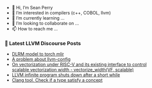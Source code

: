 - 👋 Hi, I’m Sean Perry
- 👀 I’m interested in compilers (c++, COBOL, llvm)
- 🌱 I’m currently learning ...
- 💞️ I’m looking to collaborate on ...
- 📫 How to reach me ...

<!---
s66perry/s66perry is a ✨ special ✨ repository because its `README.md` (this file) appears on your GitHub profile.
You can click the Preview link to take a look at your changes.
--->
### 📕 Latest LLVM Discourse Posts

<!-- DISCOURSE-LLVM:START -->
- [DLRM model to torch mlir](https://discourse.llvm.org/t/dlrm-model-to-torch-mlir/70358#post_3)
- [A problem about llvm-config](https://discourse.llvm.org/t/a-problem-about-llvm-config/70374#post_3)
- [On vectorization under RISC-V and its existing interface to control scalable vectorization width - vectorize_width&lpar;VF, scalable&rpar;](https://discourse.llvm.org/t/on-vectorization-under-risc-v-and-its-existing-interface-to-control-scalable-vectorization-width-vectorize-width-vf-scalable/66893#post_4)
- [LLVM infinite program shuts down after a short while](https://discourse.llvm.org/t/llvm-infinite-program-shuts-down-after-a-short-while/70393#post_2)
- [Clang tool. Check if a type satisfy a concept](https://discourse.llvm.org/t/clang-tool-check-if-a-type-satisfy-a-concept/70385#post_2)
<!-- DISCOURSE-LLVM:END -->
